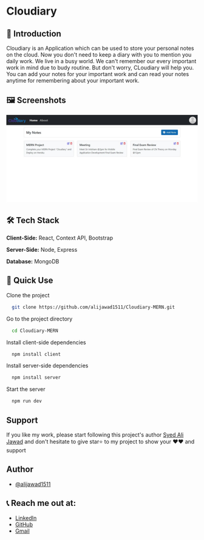 # Cloudiary

## 📖 Introduction

Cloudiary is an Application which can be used to store your personal notes on the cloud. Now you don't need to keep a diary with you to mention you daily work. We live in a busy world. We can't remember our every important work in mind due to budy routine. But don't worry, CLoudiary will help you. You can add your notes for your important work and can read your notes anytime for remembering about your important work.

## 🖼️ Screenshots

<img src="https://github.com/alijawad1511/Cloudiary-MERN/blob/master/client/src/images/Screenshot.jpg" width="900" />



## 🛠️ Tech Stack

**Client-Side:** React, Context API, Bootstrap

**Server-Side:** Node, Express

**Database:** MongoDB



## 📝 Quick Use

Clone the project

```bash
  git clone https://github.com/alijawad1511/Cloudiary-MERN.git
```

Go to the project directory

```bash
  cd Cloudiary-MERN
```

Install client-side dependencies

```bash
  npm install client
```

Install server-side dependencies

```bash
  npm install server
```

Start the server

```bash
  npm run dev
```


## Support

If you like my work, please start following this project's author [Syed Ali Jawad](https://github.com/alijawad1511) and don't hesitate to give star⭐ to my project to show your ❤️❤️ and support


## Author
- [@alijawad1511](https://github.com/alijawad1511)


## 📞 Reach me out at:

- [LinkedIn](https://www.linkedin.com/in/alijawad1511)
- [GitHub](https://github.com/alijawad1511)
- [Gmail](mailto:jawad.bukhari1511@gmail.com)
